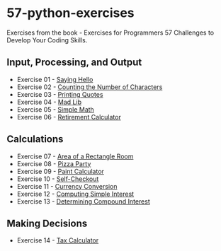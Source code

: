 # 57-python-exercises

Exercises from the book - Exercises for Programmers 57 Challenges to Develop Your Coding Skills.

## Input, Processing, and Output

- Exercise 01 - [Saying Hello](exercises/exercise01.py)
- Exercise 02 - [Counting the Number of Characters](exercises/exercise02.py)
- Exercise 03 - [Printing Quotes](exercises/exercise03.py)
- Exercise 04 - [Mad Lib](exercises/exercise04.py)
- Exercise 05 - [Simple Math](exercises/exercise05.py)
- Exercise 06 - [Retirement Calculator](exercises/exercise06.py)

## Calculations

- Exercise 07 - [Area of a Rectangle Room](exercises/exercise07.py)
- Exercise 08 - [Pizza Party](exercises/exercise08.py)
- Exercise 09 - [Paint Calculator](exercises/exercise09.py)
- Exercise 10 - [Self-Checkout](exercises/exercise10.py)
- Exercise 11 - [Currency Conversion](exercises/exercise11.py)
- Exercise 12 - [Computing Simple Interest](exercises/exercise12.py)
- Exercise 13 - [Determining Compound Interest](exercises/exercise13.py)

## Making Decisions

- Exercise 14 - [Tax Calculator](exercises/exercise14.py)
